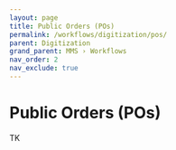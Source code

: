 ```yaml
---
layout: page
title: Public Orders (POs)
permalink: /workflows/digitization/pos/
parent: Digitization
grand_parent: MMS › Workflows
nav_order: 2
nav_exclude: true
---
```


# Public Orders (POs)
TK